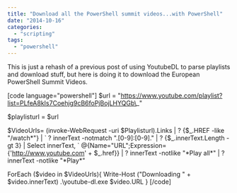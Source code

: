```yaml
---
title: "Download all the PowerShell summit videos...with PowerShell"
date: "2014-10-16"
categories: 
  - "scripting"
tags: 
  - "powershell"
---
```


This is just a rehash of a previous post of using YoutubeDL to parse playlists and download stuff, but here is doing it to download the European PowerShell Summit Videos.

\[code language="powershell"\] $url = "https://www.youtube.com/playlist?list=PLfeA8kIs7Coehjg9cB6foPjBojLHYQGb\_"

$playlisturl = $url

$VideoUrls= (invoke-WebRequest -uri $Playlisturl).Links | ? {$\_.HREF -like "/watch\*"} | \` ? innerText -notmatch ".\[0-9\]:\[0-9\]." | ? {$\_.innerText.Length -gt 3} | Select innerText, \` @{Name="URL";Expression={'http://www.youtube.com' + $\_.href}} | ? innerText -notlike "\*Play all\*" | ? innerText -notlike "\*Play\*"

ForEach ($video in $VideoUrls){ Write-Host ("Downloading " + $video.innerText) .\\youtube-dl.exe $video.URL } \[/code\]
